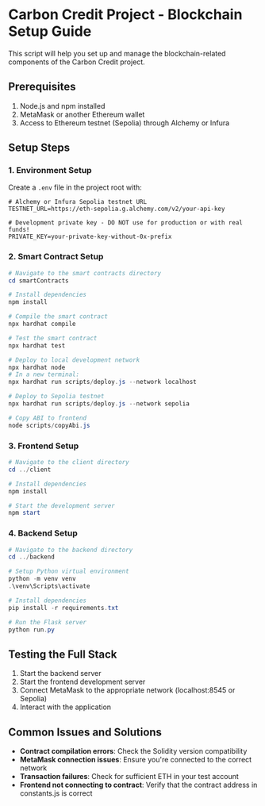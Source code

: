 # Carbon Credit Project - Blockchain Setup Guide

This script will help you set up and manage the blockchain-related components of the Carbon Credit project.

## Prerequisites

1. Node.js and npm installed
2. MetaMask or another Ethereum wallet
3. Access to Ethereum testnet (Sepolia) through Alchemy or Infura

## Setup Steps

### 1. Environment Setup

Create a `.env` file in the project root with:

```
# Alchemy or Infura Sepolia testnet URL
TESTNET_URL=https://eth-sepolia.g.alchemy.com/v2/your-api-key

# Development private key - DO NOT use for production or with real funds!
PRIVATE_KEY=your-private-key-without-0x-prefix
```

### 2. Smart Contract Setup

```powershell
# Navigate to the smart contracts directory
cd smartContracts

# Install dependencies
npm install

# Compile the smart contract
npx hardhat compile

# Test the smart contract
npx hardhat test

# Deploy to local development network
npx hardhat node
# In a new terminal:
npx hardhat run scripts/deploy.js --network localhost

# Deploy to Sepolia testnet
npx hardhat run scripts/deploy.js --network sepolia

# Copy ABI to frontend
node scripts/copyAbi.js
```

### 3. Frontend Setup

```powershell
# Navigate to the client directory
cd ../client

# Install dependencies
npm install

# Start the development server
npm start
```

### 4. Backend Setup

```powershell
# Navigate to the backend directory
cd ../backend

# Setup Python virtual environment
python -m venv venv
.\venv\Scripts\activate

# Install dependencies
pip install -r requirements.txt

# Run the Flask server
python run.py
```

## Testing the Full Stack

1. Start the backend server
2. Start the frontend development server
3. Connect MetaMask to the appropriate network (localhost:8545 or Sepolia)
4. Interact with the application

## Common Issues and Solutions

- **Contract compilation errors**: Check the Solidity version compatibility
- **MetaMask connection issues**: Ensure you're connected to the correct network
- **Transaction failures**: Check for sufficient ETH in your test account
- **Frontend not connecting to contract**: Verify that the contract address in constants.js is correct
